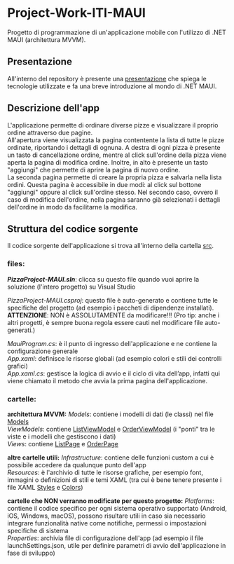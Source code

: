 # Project-Work-ITI-MAUI
Progetto di programmazione di un'applicazione mobile con l'utilizzo di .NET MAUI (architettura MVVM).

## Presentazione 
All'interno del repository è presente una [presentazione](Presentazione-ITI-MAUI.pptx) che spiega le tecnologie utilizzate e fa una breve introduzione al mondo di .NET MAUI. 

## Descrizione dell'app
L'applicazione permette di ordinare diverse pizze e visualizzare il proprio ordine attraverso due pagine. \
All'apertura viene visualizzata la pagina contentente la lista di tutte le pizze ordinate, riportando i dettagli di ognuna. A destra di ogni pizza è presente un tasto di cancellazione ordine, mentre al click sull'ordine della pizza viene aperta la pagina di modifica ordine. Inoltre, in alto è presente un tasto "aggiungi" che permette di aprire la pagina di nuovo ordine.   \
La seconda pagina permette di creare la propria pizza e salvarla nella lista ordini. Questa pagina è accessibile in due modi: al click sul bottone "aggiungi" oppure al click sull'ordine stesso. Nel secondo caso, ovvero il caso di modifica dell'ordine, nella pagina saranno già selezionati i dettagli dell'ordine in modo da facilitarne la modifica.

## Struttura del codice sorgente
Il codice sorgente dell'applicazione si trova all'interno della cartella [src](src). 

### files:

**_PizzaProject-MAUI.sln_**: clicca su questo file quando vuoi aprire la soluzione (l'intero progetto) su Visual Studio  

*PizzaProject-MAUI.csproj*: questo file è auto-generato e contiene tutte le specifiche del progetto (ad esempio i paccheti di dipendenze installati). **ATTENZIONE**: NON è ASSOLUTAMENTE da modificare!!! (Pro tip: anche i altri progetti, è sempre buona regola essere cauti nel modificare file auto-generati.)

*MauiProgram.cs*: è il punto di ingresso dell'applicazione e ne contiene la configurazione generale \
*App.xaml*: definisce le risorse globali (ad esempio colori e stili dei controlli grafici) \
*App.xaml.cs*: gestisce la logica di avvio e il ciclo di vita dell’app, infatti qui viene chiamato il metodo che avvia la prima pagina dell'applicazione.

### cartelle:

**architettura MVVM:** 
*Models*: contiene i modelli di dati (le classi) nel file [Models](src/Models/Models.cs) \
*ViewModels*: contiene [ListViewModel](src/ViewModels/ListViewModel.cs) e [OrderViewModel](src/ViewModels/OrderViewModel.cs) (i "ponti" tra le viste e i modelli che gestiscono i dati) \
*Views*: contiene [ListPage](src/Views/ListPage.xaml) e [OrderPage](src/OrderPage.xaml)

**altre cartelle utili:**
*Infrastructure*: contiene delle funzioni custom a cui è possibile accedere da qualunque punto dell'app \
*Resources*: è l'archivio di tutte le risorse grafiche, per esempio font, immagini o definizioni di stili e temi XAML (tra cui è bene tenere presente i file XAML [Styles](src/Resources/Styles/Styles.xaml) e [Colors](src/Resources/Styles/Colors.xaml))

**cartelle che NON verranno modificate per questo progetto:**
*Platforms*: contiene il codice specifico per ogni sistema operativo supportato (Android, iOS, Windows, macOS), possono risultare utili in caso sia necessario integrare funzionalità native come notifiche, permessi o impostazioni specifiche di sistema \
*Properties*: archivia file di configurazione dell'app (ad esempio il file launchSettings.json, utile per definire parametri di avvio dell'applicazione in fase di sviluppo)




